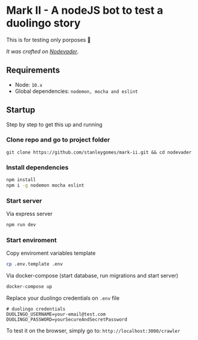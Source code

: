 # Mark II - A nodeJS bot to test a duolingo story

This is for testing only porposes 🚀

*It was crafted on [Nodevader](https://github.com/stanleygomes/nodevader)*.

## Requirements

- Node: `10.x`
- Global dependencies: `nodemon, mocha and eslint`

## Startup

Step by step to get this up and running

### Clone repo and go to project folder

```
git clone https://github.com/stanleygomes/mark-ii.git && cd nodevader
```

### Install dependencies

```bash
npm install
npm i -g nodemon mocha eslint
```

### Start server

Via express server

```bash
npm run dev
```

### Start enviroment

Copy enviroment variables template

```bash
cp .env.template .env
```

Via docker-compose (start database, run migrations and start server)

```bash
docker-compose up
```

Replace your duolingo credentials on `.env` file

```
# duolingo credentials
DUOLINGO_USERNAME=your-email@test.com
DUOLINGO_PASSWORD=yourSecureAndSecretPassword
```

To test it on the browser, simply go to: `http://localhost:3000/crawler`
